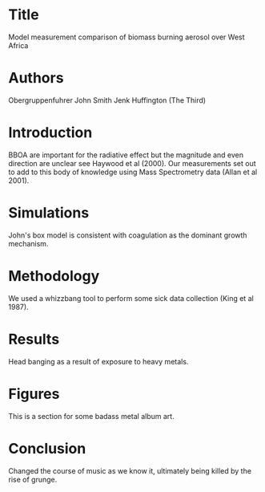 # Title
Model measurement comparison of biomass burning aerosol
over West Africa

# Authors
Obergruppenfuhrer John Smith
Jenk Huffington (The Third)

# Introduction
BBOA are important for the radiative effect 
but the magnitude and even direction are unclear 
see Haywood et al (2000).
Our measurements set out to add to this body of 
knowledge using Mass Spectrometry data (Allan et al
2001).

# Simulations
John's box model is consistent with coagulation as
the dominant growth mechanism.

# Methodology
We used a whizzbang tool to perform some sick data
collection (King et al 1987).

# Results
Head banging as a result of exposure to heavy metals.

# Figures
This is a section for some badass metal album art.

# Conclusion
Changed the course of music as we know it, ultimately
being killed by the rise of grunge.